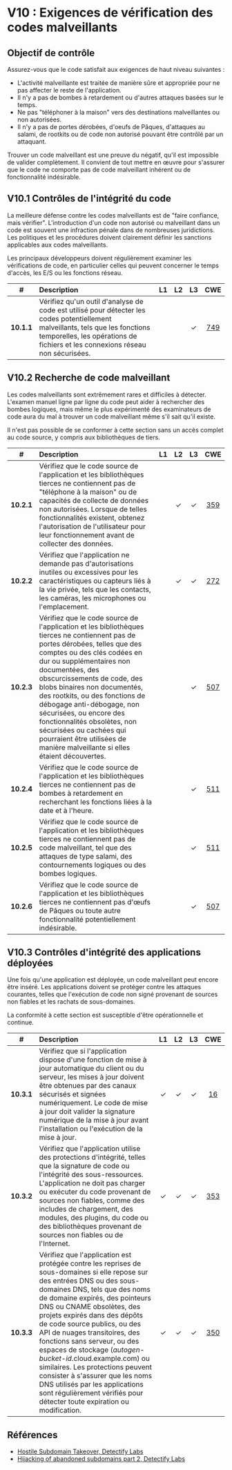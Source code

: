 # V10 : Exigences de vérification des codes malveillants

## Objectif de contrôle

Assurez-vous que le code satisfait aux exigences de haut niveau suivantes :

* L'activité malveillante est traitée de manière sûre et appropriée pour ne pas affecter le reste de l'application.
* Il n'y a pas de bombes à retardement ou d'autres attaques basées sur le temps.
* Ne pas "téléphoner à la maison" vers des destinations malveillantes ou non autorisées.
* Il n'y a pas de portes dérobées, d'oeufs de Pâques, d'attaques au salami, de rootkits ou de code non autorisé pouvant être contrôlé par un attaquant.

Trouver un code malveillant est une preuve du négatif, qu'il est impossible de valider complètement. Il convient de tout mettre en œuvre pour s'assurer que le code ne comporte pas de code malveillant inhérent ou de fonctionnalité indésirable.

## V10.1 Contrôles de l'intégrité du code

La meilleure défense contre les codes malveillants est de "faire confiance, mais vérifier". L'introduction d'un code non autorisé ou malveillant dans un code est souvent une infraction pénale dans de nombreuses juridictions. Les politiques et les procédures doivent clairement définir les sanctions applicables aux codes malveillants.

Les principaux développeurs doivent régulièrement examiner les vérifications de code, en particulier celles qui peuvent concerner le temps d'accès, les E/S ou les fonctions réseau.

| # | Description | L1 | L2 | L3 | CWE |
| :---: | :--- | :---: | :---:| :---: | :---: |
| **10.1.1** | Vérifiez qu'un outil d'analyse de code est utilisé pour détecter les codes potentiellement malveillants, tels que les fonctions temporelles, les opérations de fichiers et les connexions réseau non sécurisées. | | | ✓ | [749](https://cwe.mitre.org/data/definitions/749.html) |

## V10.2 Recherche de code malveillant

Les codes malveillants sont extrêmement rares et difficiles à détecter. L'examen manuel ligne par ligne du code peut aider à rechercher des bombes logiques, mais même le plus expérimenté des examinateurs de code aura du mal à trouver un code malveillant même s'il sait qu'il existe.

Il n'est pas possible de se conformer à cette section sans un accès complet au code source, y compris aux bibliothèques de tiers.

| # | Description | L1 | L2 | L3 | CWE |
| :---: | :--- | :---: | :---:| :---: | :---: |
| **10.2.1** | Vérifiez que le code source de l'application et les bibliothèques tierces ne contiennent pas de "téléphone à la maison" ou de capacités de collecte de données non autorisées. Lorsque de telles fonctionnalités existent, obtenez l'autorisation de l'utilisateur pour leur fonctionnement avant de collecter des données. | | ✓ | ✓ | [359](https://cwe.mitre.org/data/definitions/359.html) |
| **10.2.2** | Vérifiez que l'application ne demande pas d'autorisations inutiles ou excessives pour les caractéristiques ou capteurs liés à la vie privée, tels que les contacts, les caméras, les microphones ou l'emplacement. | | ✓ | ✓ | [272](https://cwe.mitre.org/data/definitions/272.html) |
| **10.2.3** | Vérifiez que le code source de l'application et les bibliothèques tierces ne contiennent pas de portes dérobées, telles que des comptes ou des clés codées en dur ou supplémentaires non documentées, des obscurcissements de code, des blobs binaires non documentés, des rootkits, ou des fonctions de débogage anti-débogage, non sécurisées, ou encore des fonctionnalités obsolètes, non sécurisées ou cachées qui pourraient être utilisées de manière malveillante si elles étaient découvertes. | | | ✓ | [507](https://cwe.mitre.org/data/definitions/507.html) |
| **10.2.4** | Vérifiez que le code source de l'application et les bibliothèques tierces ne contiennent pas de bombes à retardement en recherchant les fonctions liées à la date et à l'heure. | | | ✓ | [511](https://cwe.mitre.org/data/definitions/511.html) |
| **10.2.5** | Vérifiez que le code source de l'application et les bibliothèques tierces ne contiennent pas de code malveillant, tel que des attaques de type salami, des contournements logiques ou des bombes logiques. | | | ✓ | [511](https://cwe.mitre.org/data/definitions/511.html) |
| **10.2.6** | Vérifiez que le code source de l'application et les bibliothèques tierces ne contiennent pas d'œufs de Pâques ou toute autre fonctionnalité potentiellement indésirable. | | | ✓ | [507](https://cwe.mitre.org/data/definitions/507.html) |

## V10.3 Contrôles d'intégrité des applications déployées

Une fois qu'une application est déployée, un code malveillant peut encore être inséré. Les applications doivent se protéger contre les attaques courantes, telles que l'exécution de code non signé provenant de sources non fiables et les rachats de sous-domaines.

La conformité à cette section est susceptible d'être opérationnelle et continue.

| # | Description | L1 | L2 | L3 | CWE |
| :---: | :--- | :---: | :---:| :---: | :---: |
| **10.3.1** | Vérifiez que si l'application dispose d'une fonction de mise à jour automatique du client ou du serveur, les mises à jour doivent être obtenues par des canaux sécurisés et signées numériquement. Le code de mise à jour doit valider la signature numérique de la mise à jour avant l'installation ou l'exécution de la mise à jour. | ✓ | ✓ | ✓ | [16](https://cwe.mitre.org/data/definitions/16.html) |
| **10.3.2** | Vérifiez que l'application utilise des protections d'intégrité, telles que la signature de code ou l'intégrité des sous-ressources. L'application ne doit pas charger ou exécuter du code provenant de sources non fiables, comme des includes de chargement, des modules, des plugins, du code ou des bibliothèques provenant de sources non fiables ou de l'Internet. | ✓ | ✓ | ✓ | [353](https://cwe.mitre.org/data/definitions/353.html) |
| **10.3.3** | Vérifiez que l'application est protégée contre les reprises de sous-domaines si elle repose sur des entrées DNS ou des sous-domaines DNS, tels que des noms de domaine expirés, des pointeurs DNS ou CNAME obsolètes, des projets expirés dans des dépôts de code source publics, ou des API de nuages transitoires, des fonctions sans serveur, ou des espaces de stockage (*autogen-bucket-id*.cloud.example.com) ou similaires. Les protections peuvent consister à s'assurer que les noms DNS utilisés par les applications sont régulièrement vérifiés pour détecter toute expiration ou modification. | ✓ | ✓ | ✓ | [350](https://cwe.mitre.org/data/definitions/350.html) |

## Références

* [Hostile Subdomain Takeover, Detectify Labs](https://labs.detectify.com/2014/10/21/hostile-subdomain-takeover-using-herokugithubdesk-more/)
* [Hijacking of abandoned subdomains part 2, Detectify Labs](https://labs.detectify.com/2014/12/08/hijacking-of-abandoned-subdomains-part-2/)
